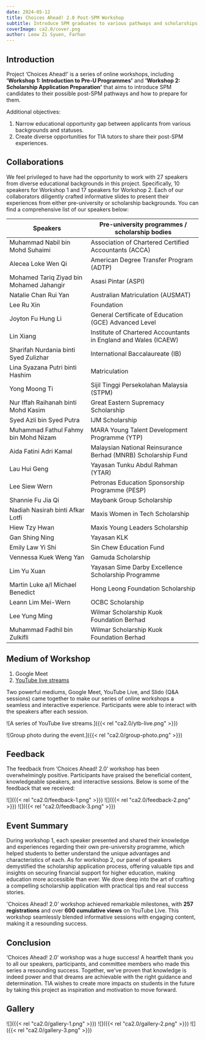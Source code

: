 ```yaml
---
date: 2024-05-12
title: Choices Ahead! 2.0 Post-SPM Workshop
subtitle: Introduce SPM graduates to various pathways and scholarships available in Malaysia.
coverImage: ca2.0/cover.png
author: Leow Zi Syuen, Farhan
---
```


## Introduction

Project ‘Choices Ahead!’ is a series of online workshops, including **'Workshop 1: Introduction to Pre-U Programmes'**
and **'Workshop 2: Scholarship Application Preparation'** that aims to introduce SPM candidates to their possible
post-SPM pathways and how to prepare for them.

Additional objectives:

1. Narrow educational opportunity gap between applicants from various backgrounds and statuses.
2. Create diverse opportunities for TIA tutors to share their post-SPM experiences.

## Collaborations

We feel privileged to have had the opportunity to work with 27 speakers from diverse educational backgrounds in this 
project. Specifically, 10 speakers for Workshop 1 and 17 speakers for Workshop 2. Each of our collaborators diligently 
crafted informative slides to present their experiences from either pre-university or scholarship backgrounds. You can 
find a comprehensive list of our speakers below:

| Speakers                                 | Pre-university programmes / scholarship bodies                  |
|------------------------------------------|-----------------------------------------------------------------|
| Muhammad Nabil bin Mohd Suhaimi          | Association of Chartered Certified Accountants (ACCA)           |
| Alecea Loke Wen Qi                       | American Degree Transfer Program (ADTP)                         |
| Mohamed Tariq Ziyad bin Mohamed Jahangir | Asasi Pintar (ASPI)                                             |
| Natalie Chan Rui Yan                     | Australian Matriculation (AUSMAT)                               |
| Lee Ru Xin                               | Foundation                                                      |
| Joyton Fu Hung Li                        | General Certificate of Education (GCE) Advanced Level           |
| Lin Xiang                                | Institute of Chartered Accountants in England and Wales (ICAEW) |
| Sharifah Nurdania binti Syed Zulizhar    | International Baccalaureate (IB)                                |
| Lina Syazana Putri binti Hashim          | Matriculation                                                   |
| Yong Moong Ti                            | Sijil Tinggi Persekolahan Malaysia (STPM)                       |
| Nur Iffah Raihanah binti Mohd Kasim      | Great Eastern Supremacy Scholarship                             |
| Syed Azli bin Syed Putra                 | IJM Scholarship                                                 |
| Muhammad Fathul Fahmy bin Mohd Nizam     | MARA Young Talent Development Programme (YTP)                   |
| Aida Fatini Adri Kamal                   | Malaysian National Reinsurance Berhad (MNRB) Scholarship Fund   |
| Lau Hui Geng                             | Yayasan Tunku Abdul Rahman (YTAR)                               |
| Lee Siew Wern                            | Petronas Education Sponsorship Programme (PESP)                 |
| Shannie Fu Jia Qi                        | Maybank Group Scholarship                                       |
| Nadiah Nasirah binti Afkar Lotfi         | Maxis Women in Tech Scholarship                                 |
| Hiew Tzy Hwan                            | Maxis Young Leaders Scholarship                                 |
| Gan Shing Ning                           | Yayasan KLK                                                     |
| Emily Law Yi Shi                         | Sin Chew Education Fund                                         |
| Vennessa Kuek Weng Yan                   | Gamuda Scholarship                                              |
| Lim Yu Xuan                              | Yayasan Sime Darby Excellence Scholarship Programme             |
| Martin Luke a/l Michael Benedict         | Hong Leong Foundation Scholarship                               |
| Leann Lim Mei-Wern                       | OCBC Scholarship                                                |
| Lee Yung Ming                            | Wilmar Scholarship Kuok Foundation Berhad                       |
| Muhammad Fadhil bin Zulkifli             | Wilmar Scholarship Kuok Foundation Berhad                       |

## Medium of Workshop

1. Google Meet
2. [YouTube live streams](https://youtube.com/@tutorsinactionmalaysia?feature=shared)

Two powerful mediums, Google Meet, YouTube Live, and Slido (Q&A sessions) came together to make our series of online
workshops a seamless and interactive experience. Participants were able to interact with the speakers after each
session.

![A series of YouTube live streams.]({{< rel "ca2.0/ytb-live.png" >}})

![Group photo during the event.]({{< rel "ca2.0/group-photo.png" >}})

## Feedback

The feedback from ‘Choices Ahead! 2.0’ workshop has been overwhelmingly positive. Participants have praised the 
beneficial content, knowledgeable speakers, and interactive sessions. Below is some of the feedback that we received:

![]({{< rel "ca2.0/feedback-1.png" >}})
![]({{< rel "ca2.0/feedback-2.png" >}})
![]({{< rel "ca2.0/feedback-3.png" >}})

## Event Summary

During workshop 1, each speaker presented and shared their knowledge and experiences regarding their own pre-university
programme, which helped students to better understand the unique advantages and characteristics of each. As for workshop
2, our panel of speakers demystified the scholarship application process, offering valuable tips and insights on
securing financial support for higher education, making education more accessible than ever. We dove deep into the art
of crafting a compelling scholarship application with practical tips and real success stories.

'Choices Ahead! 2.0' workshop achieved remarkable milestones, with **257 registrations** and over **600 cumulative
views** on YouTube Live. This workshop seamlessly blended informative sessions with engaging content, making it a 
resounding success.

## Conclusion

‘Choices Ahead! 2.0’ workshop was a huge success! A heartfelt thank you to all our speakers, participants, and committee
members who made this series a resounding success. Together, we've proven that knowledge is indeed power and that dreams
are achievable with the right guidance and determination. TIA wishes to create more impacts on students in the future by
taking this project as inspiration and motivation to move forward.

## Gallery

![]({{< rel "ca2.0/gallery-1.png" >}})
![]({{< rel "ca2.0/gallery-2.png" >}})
![]({{< rel "ca2.0/gallery-3.png" >}})